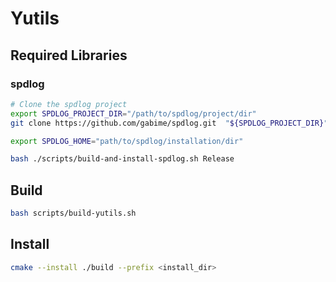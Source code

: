 # Yutils

## Required Libraries

### spdlog

```bash
# Clone the spdlog project
export SPDLOG_PROJECT_DIR="/path/to/spdlog/project/dir"
git clone https://github.com/gabime/spdlog.git  "${SPDLOG_PROJECT_DIR}"

export SPDLOG_HOME="path/to/spdlog/installation/dir"

bash ./scripts/build-and-install-spdlog.sh Release
```

## Build

```bash
bash scripts/build-yutils.sh
```

## Install

```bash
cmake --install ./build --prefix <install_dir>
```